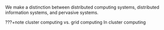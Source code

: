 We make a distinction between distributed computing systems, distributed information systems, and pervasive systems. 

???+note cluster computing vs. grid computing
    In cluster computing 